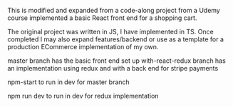 This is modified and expanded from a code-along project from a Udemy course implemented a basic React front end for a shopping cart.

The original project was written in JS, I have implemented in TS. Once completed I may also expand features/backend or use as a template for a production ECommerce implementation of my own.

master branch has the basic front end set up
with-react-redux branch has an implementation using redux and with a back end for stripe payments

npm-start to run in dev for master branch


npm run dev to run in dev for redux implementation
